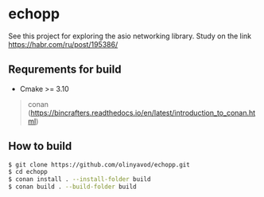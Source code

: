 # echopp

See this project for exploring the asio networking library. Study on the link https://habr.com/ru/post/195386/

## Requrements for build

- Cmake >= 3.10
> conan (https://bincrafters.readthedocs.io/en/latest/introduction_to_conan.html)

## How to build

```bash
$ git clone https://github.com/olinyavod/echopp.git
$ cd echopp
$ conan install . --install-folder build
$ conan build . --build-folder build
```